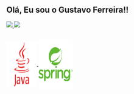 ## Olá, Eu sou o Gustavo Ferreira!!

 <div>
  <a href="https://github.com/Gussstavof">
  <img height="180em" src="https://github-readme-stats.vercel.app/api?username=Gussstavof&show_icons=true&theme=yeblu&include_all_commits=true&count_private=true"/>
  <img height="180em" src="https://github-readme-stats.vercel.app/api/top-langs/?username=Gussstavof&layout=compact&langs_count=16&theme=yeblu"/>
</div>

 ##

 <img align="center"  height="120" width="80" src="https://github.com/devicons/devicon/blob/master/icons/java/java-plain-wordmark.svg">
<img align="center"  height="130" width="90" src="https://github.com/devicons/devicon/blob/master/icons/spring/spring-original-wordmark.svg">
